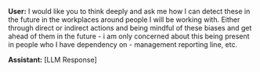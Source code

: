 **User:**
I would like you to think deeply and ask me how I can detect these in the future in the workplaces around people I will be working with. Either through direct or indirect actions and being mindful of these biases and get ahead of them in the future - i am only concerned about this being present in people who I have dependency on - management reporting line, etc.  

**Assistant:**
[LLM Response]

